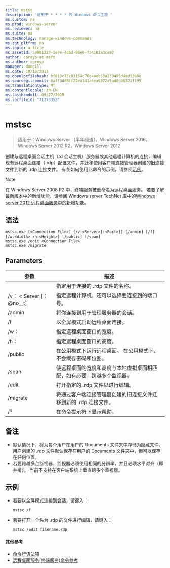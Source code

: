 ```yaml
---
title: mstsc
description: '适用于 * * * * 的 Windows 命令主题 '
ms.custom: na
ms.prod: windows-server
ms.reviewer: na
ms.suite: na
ms.technology: manage-windows-commands
ms.tgt_pltfrm: na
ms.topic: article
ms.assetid: 59801227-1e7e-4dbd-96e6-f54102a3ce92
author: coreyp-at-msft
ms.author: coreyp
manager: dongill
ms.date: 10/16/2017
ms.openlocfilehash: bf813c75c83154c76d4aeb53a259495d4ad1369e
ms.sourcegitcommit: 6aff3d88ff22ea141a6ea6572a5ad8dd6321f199
ms.translationtype: MT
ms.contentlocale: zh-CN
ms.lasthandoff: 09/27/2019
ms.locfileid: "71373353"
---
```

# <a name="mstsc"></a>mstsc

>适用于：Windows Server （半年频道），Windows Server 2016，Windows Server 2012 R2，Windows Server 2012

创建与远程桌面会话主机（rd 会话主机）服务器或其他远程计算机的连接，编辑现有远程桌面连接（.rdp）配置文件，并迁移使用客户端连接管理器创建的旧连接文件到新的 .rdp 连接文件。
有关如何使用此命令的示例，请参阅[示例](#BKMK_examples)。
> [!NOTE]
> 在 Windows Server 2008 R2 中，终端服务被重命名为远程桌面服务。 若要了解最新版本中的新增功能，请参阅 Windows server TechNet 库中的[Windows server 2012 远程桌面服务中的新增功能](https://technet.microsoft.com/library/hh831527)。

## <a name="syntax"></a>语法
```
mstsc.exe [<Connection File>] [/v:<Server>[:<Port>]] [/admin] [/f] [/w:<Width> /h:<Height>] [/public] [/span]
mstsc.exe /edit <Connection File>
mstsc.exe /migrate
```

## <a name="parameters"></a>Parameters

|        参数        |                                                         描述                                                         |
|-------------------------|-----------------------------------------------------------------------------------------------------------------------------|
|    <Connection File>    |                                   指定用于连接的 .rdp 文件的名称。                                    |
|   /v： < Server [： @no__t]   |                指定远程计算机，还可以选择要连接到的端口号。                 |
|         /admin          |                                   将你连接到用于管理服务器的会话。                                   |
|           /f            |                                    以全屏模式启动远程桌面连接。                                    |
|       /w： <Width>        |                                      指定远程桌面窗口的宽度。                                      |
|       /h： <Height>       |                                     指定远程桌面窗口的高度。                                      |
|         /public         |                  在公用模式下运行远程桌面。 在公用模式下，不会缓存密码和位图。                  |
|          /span          | 使远程桌面的宽度和高度与本地虚拟桌面相匹配，如有必要，跨越多个监视器。 |
| /edit <Connection File> |                                         打开指定的 .rdp 文件以进行编辑。                                          |
|        /migrate         |       将通过客户端连接管理器创建的旧连接文件迁移到新的 .rdp 连接文件。       |
|           /?            |                                            在命令提示符下显示帮助。                                             |

## <a name="remarks"></a>备注
-   默认情况下，将为每个用户在用户的 Documents 文件夹中存储为隐藏文件。 用户创建的 .rdp 文件默认保存在用户的 Documents 文件夹中，但可以保存在任何位置。
-   若要跨越多台监视器，监视器必须使用相同的分辨率，并且必须水平对齐（即并排）。 当前不支持在客户端系统上垂直跨多个监视器。

## <a name="BKMK_examples"></a>示例
-   若要以全屏模式连接到会话，请键入：
    ```
    mstsc /f
    ```
-   若要打开一个名为 .rdp 的文件进行编辑，请键入：
    ```
    mstsc /edit filename.rdp
    ```

#### <a name="additional-references"></a>其他参考
-   [命令行语法项](command-line-syntax-key.md)
-   [远程桌面服务&#40;终端服务&#41;命令参考](remote-desktop-services-terminal-services-command-reference.md)

